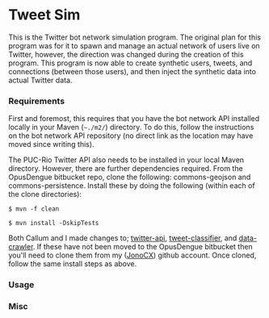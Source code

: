 # Tweet Sim

This is the Twitter bot network simulation program. The original plan for this program was for it to spawn and manage an actual network of users live on Twitter, however, the direction was changed during the creation of this program. This program is now able to create synthetic users, tweets, and connections (between those users), and then inject the synthetic data into actual Twitter data.

### Requirements
First and foremost, this requires that you have the bot network API installed locally in your Maven (`~./m2/`) directory. To do this, follow the instructions on the bot network API repository (no direct link as the location may have moved since writing this).

The PUC-Rio Twitter API also needs to be installed in your local Maven directory. However, there are further dependencies required. From the OpusDengue bitbucket repo, clone the following: commons-geojson and commons-persistence. Install these by doing the following (within each of the clone directories):

`$ mvn -f clean`

`$ mvn install -DskipTests`

Both Callum and I made changes to; [twitter-api](https://github.com/JonoCX/twitter-api), [tweet-classifier](https://github.com/JonoCX/tweets-classifier), and [data-crawler](https://github.com/JonoCX/tweet-sim-crawler). If these have not been moved to the OpusDengue bitbucket then you'll need to clone them from my ([JonoCX](https://github.com/JonoCX/)) github account. Once cloned, follow the same install steps as above.

### Usage

### Misc
